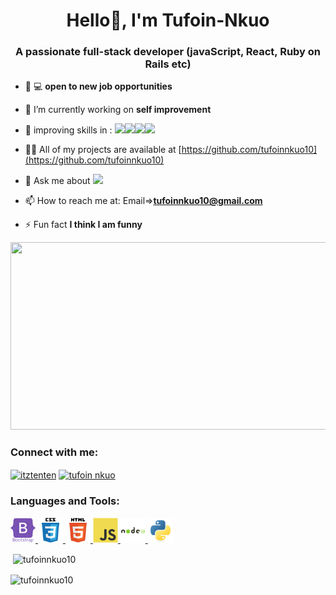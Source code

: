 
<h1 align="center">Hello👋, I'm Tufoin-Nkuo</h1>
<h3 align="center">A passionate full-stack developer (javaScript, React, Ruby on Rails etc) <br> </h3>

- 🥇 💻 **open to new job opportunities**

- 🔭 I’m currently working on **self improvement**

- 🌱 improving skills in : **![](https://img.shields.io/badge/JavaScript-yellow)![](https://img.shields.io/badge/REACT-blue)![](https://img.shields.io/badge/Python-pink)![](https://img.shields.io/badge/BOOTSTRAP-black)**

- 👨‍💻 All of my projects are available at [https://github.com/tufoinnkuo10](https://github.com/tufoinnkuo10)

- 💬 Ask me about **![](https://img.shields.io/badge/REACT-violet)**

- 📫 How to reach me at: Email=>**tufoinnkuo10@gmail.com**

- ⚡ Fun fact **I think I am funny**

<div align="center">
  <img src="https://media.giphy.com/media/dWesBcTLavkZuG35MI/giphy.gif" width="600" height="300"/>
</div>

<h3 align="left">Connect with me:</h3>
<p align="left">
<a href="https://twitter.com/itztenten" target="blank"><img align="center" src="https://raw.githubusercontent.com/rahuldkjain/github-profile-readme-generator/master/src/images/icons/Social/twitter.svg" alt="itztenten" height="30" width="40" /></a>
<a href="https://linkedin.com/in/tufoin nkuo" target="blank"><img align="center" src="https://raw.githubusercontent.com/rahuldkjain/github-profile-readme-generator/master/src/images/icons/Social/linked-in-alt.svg" alt="tufoin nkuo" height="30" width="40" /></a>
</p>

<h3 align="left">Languages and Tools:</h3>
<p align="left"> <a href="https://getbootstrap.com" target="_blank"> <img src="https://raw.githubusercontent.com/devicons/devicon/master/icons/bootstrap/bootstrap-plain-wordmark.svg" alt="bootstrap" width="40" height="40"/> </a> <a href="https://www.w3schools.com/css/" target="_blank"> <img src="https://raw.githubusercontent.com/devicons/devicon/master/icons/css3/css3-original-wordmark.svg" alt="css3" width="40" height="40"/> </a> <a href="https://www.w3.org/html/" target="_blank"> <img src="https://raw.githubusercontent.com/devicons/devicon/master/icons/html5/html5-original-wordmark.svg" alt="html5" width="40" height="40"/> </a> <a href="https://developer.mozilla.org/en-US/docs/Web/JavaScript" target="_blank"> <img src="https://raw.githubusercontent.com/devicons/devicon/master/icons/javascript/javascript-original.svg" alt="javascript" width="40" height="40"/> </a> <a href="https://nodejs.org" target="_blank"> <img src="https://raw.githubusercontent.com/devicons/devicon/master/icons/nodejs/nodejs-original-wordmark.svg" alt="nodejs" width="40" height="40"/> </a> <a href="https://www.python.org" target="_blank"> <img src="https://raw.githubusercontent.com/devicons/devicon/master/icons/python/python-original.svg" alt="python" width="40" height="40"/> </a> </p>

<p>&nbsp;<img align="center" src="https://github-readme-stats.vercel.app/api?username=tufoinnkuo10&show_icons=true&locale=en" alt="tufoinnkuo10" /></p>

<p><img align="center" src="https://github-readme-streak-stats.herokuapp.com/?user=tufoinnkuo10&" alt="tufoinnkuo10" /></p>


